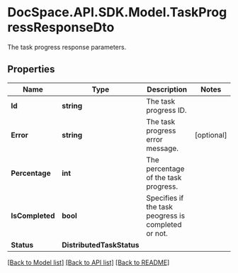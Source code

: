 # DocSpace.API.SDK.Model.TaskProgressResponseDto
The task progress response parameters.

## Properties

Name | Type | Description | Notes
------------ | ------------- | ------------- | -------------
**Id** | **string** | The task progress ID. | 
**Error** | **string** | The task progress error message. | [optional] 
**Percentage** | **int** | The percentage of the task progress. | 
**IsCompleted** | **bool** | Specifies if the task peogress is completed or not. | 
**Status** | **DistributedTaskStatus** |  | 

[[Back to Model list]](../README.md#documentation-for-models) [[Back to API list]](../README.md#documentation-for-api-endpoints) [[Back to README]](../README.md)

